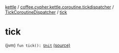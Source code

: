 [kettle](../../index.md) / [coffee.cypher.kettle.coroutine.tickdispatcher](../index.md) / [TickCoroutineDispatcher](index.md) / [tick](./tick.md)

# tick

(jvm) `fun tick(): `[`Unit`](https://kotlinlang.org/api/latest/jvm/stdlib/kotlin/-unit/index.html) [(source)](https://github.com/Cypher121/kettle/blob/master/src/main/kotlin/coffee/cypher/kettle/coroutine/tickdispatcher/TickCoroutineDispatcher.kt#L19)